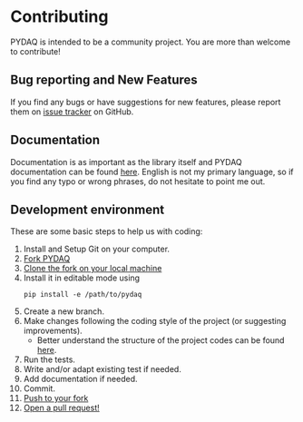 Contributing
============

PYDAQ is intended to be a community project. You are more than welcome to contribute!

Bug reporting and New Features
----------------------------
If you find any bugs or have suggestions for new features,
please report them on [issue tracker](https://github.com/samirmartins/pydaq/issues) on GitHub.



Documentation
-------------

Documentation is as important as the library itself and PYDAQ documentation
can be found [here](https://samirmartins.github.io/pydaq/).
English is not my primary language, so if you find any typo or wrong phrases, do not hesitate to point me out.

Development environment
-----------------------

These are some basic steps to help us with coding:

1. Install and Setup Git on your computer.
2. [Fork PYDAQ](https://help.github.com/articles/fork-a-repo/)
3. [Clone the fork on your local machine](https://help.github.com/articles/cloning-a-repository/)
4. Install it in editable mode using
   ```console
   pip install -e /path/to/pydaq
   ```   
5. Create a new branch.
6. Make changes following the coding style of the project (or suggesting improvements).
   - Better understand the structure of the project codes can be found [here](docs/codes_structure.md).
7. Run the tests.
8. Write and/or adapt existing test if needed.
9. Add documentation if needed.
10. Commit.
11. [Push to your fork](https://help.github.com/articles/pushing-to-a-remote/)
12. [Open a pull request!](https://help.github.com/articles/creating-a-pull-request/)